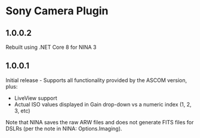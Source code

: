 ﻿# Sony Camera Plugin

## 1.0.0.2
Rebuilt using .NET Core 8 for NINA 3

## 1.0.0.1
Initial release - Supports all functionality provided by the ASCOM version, plus:
* LiveView support
* Actual ISO values displayed in Gain drop-down vs a numeric index (1, 2, 3, etc)

Note that NINA saves the raw ARW files and does not generate FITS files for DSLRs (per the note in NINA: Options.Imaging).
